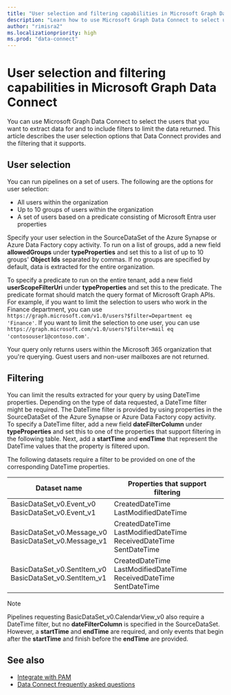 ```yaml
---
title: "User selection and filtering capabilities in Microsoft Graph Data Connect"
description: "Learn how to use Microsoft Graph Data Connect to select users that you want to extract data for and include filters to limit the data returned."
author: "rimisra2"
ms.localizationpriority: high
ms.prod: "data-connect"
---
```


# User selection and filtering capabilities in Microsoft Graph Data Connect

You can use Microsoft Graph Data Connect to select the users that you want to extract data for and to include filters to limit the data returned. This article describes the user selection options that Data Connect provides and the filtering that it supports.

## User selection

You can run pipelines on a set of users. The following are the options for user selection:

- All users within the organization
- Up to 10 groups of users within the organization
- A set of users based on a predicate consisting of Microsoft Entra user properties

Specify your user selection in the SourceDataSet of the Azure Synapse or Azure Data Factory copy activity. To run on a list of groups, add a new field **allowedGroups** under **typeProperties** and set this to a list of up to 10 groups' **Object Ids** separated by commas. If no groups are specified by default, data is extracted for the entire organization.

To specify a predicate to run on the entire tenant, add a new field **userScopeFilterUri** under **typeProperties** and set this to the predicate. The predicate format should match the query format of Microsoft Graph APIs. For example, if you want to limit the selection to users who work in the Finance department, you can use `https://graph.microsoft.com/v1.0/users?$filter=Department eq 'Finance'`. If you want to limit the selection to one user, you can use `https://graph.microsoft.com/v1.0/users?$filter=mail eq 'contosouser1@contoso.com'`.

Your query only returns users within the Microsoft 365 organization that you're querying. Guest users and non-user mailboxes are not returned.

## Filtering

You can limit the results extracted for your query by using DateTime properties. Depending on the type of data requested, a DateTime filter might be required. The DateTime filter is provided by using properties in the SourceDataSet of the Azure Synapse or Azure Data Factory copy activity. To specify a DateTime filter, add a new field **dateFilterColumn** under **typeProperties** and set this to one of the properties that support filtering in the following table. Next, add a **startTime** and **endTime** that represent the DateTime values that the property is filtered upon.

The following datasets require a filter to be provided on one of the corresponding DateTime properties.

| Dataset name                                               | Properties that support filtering                                           |
| ---------------------------------------------------------- | --------------------------------------------------------------------------- |
| BasicDataSet_v0.Event_v0<br>BasicDataSet_v0.Event_v1       | CreatedDateTime<br>LastModifiedDateTime                                     |
| BasicDataSet_v0.Message_v0<br>BasicDataSet_v0.Message_v1   | CreatedDateTime<br>LastModifiedDateTime<br>ReceivedDateTime<br>SentDateTime |
| BasicDataSet_v0.SentItem_v0<br>BasicDataSet_v0.SentItem_v1 | CreatedDateTime<br>LastModifiedDateTime<br>ReceivedDateTime<br>SentDateTime |

> [!NOTE]
> Pipelines requesting BasicDataSet_v0.CalendarView_v0 also require a DateTime filter, but no **dateFilterColumn** is specified in the SourceDataSet. However, a **startTime** and **endTime** are required, and only events that begin after the **startTime** and finish before the **endTime** are provided.

## See also

- [Integrate with PAM](data-connect-pam.md)
- [Data Connect frequently asked questions](data-connect-faq.md)
